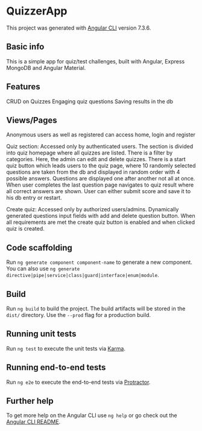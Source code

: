 # QuizzerApp

This project was generated with [Angular CLI](https://github.com/angular/angular-cli) version 7.3.6.

## Basic info

This is a simple app for quiz/test challenges, built with Angular, Express MongoDB and Angular Material.

## Features
CRUD on Quizzes
Engaging quiz questions
Saving results in the db

## Views/Pages
Anonymous users as well as registered can access home, login and register

Quiz section:
Accessed only by authenticated users.
The section is divided into quiz homepage where all quizzes are listed. There is a filter by categories.
Here, the admin can edit and delete quizzes.
There is a start quiz button which leads users to the quiz page, where 10 randomly selected questions are taken from the db and displayed in random order with 4 possible answers. Questions are displayed one after another not all at once. When user completes the last question page navigates to quiz result 
where all correct answers are shown. User can either submit score and save it to his db entry or restart.

Create quiz:
Accessed only by authorized users/admins.
Dynamically generated questions input fields with add and delete question button. 
When all requirements are met the create quiz button is enabled and when clicked quiz is created.

## Code scaffolding

Run `ng generate component component-name` to generate a new component. You can also use `ng generate directive|pipe|service|class|guard|interface|enum|module`.

## Build

Run `ng build` to build the project. The build artifacts will be stored in the `dist/` directory. Use the `--prod` flag for a production build.

## Running unit tests

Run `ng test` to execute the unit tests via [Karma](https://karma-runner.github.io).

## Running end-to-end tests

Run `ng e2e` to execute the end-to-end tests via [Protractor](http://www.protractortest.org/).

## Further help

To get more help on the Angular CLI use `ng help` or go check out the [Angular CLI README](https://github.com/angular/angular-cli/blob/master/README.md).
